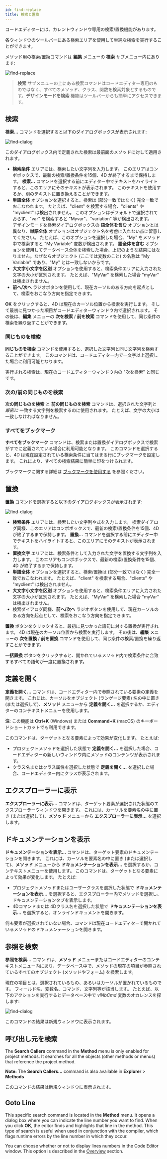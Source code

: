 ```yaml
---
id: find-replace
title: 検索と置換
---
```


コードエディターには、カレントウィンドウ専用の検索/置換機能があります。

各ウィンドウのツールバーにある検索エリアを使用して単純な検索を実行することができます。

メソッド用の検索/置換コマンドは **編集** メニューの **検索** サブメニュー内にあります:

![find-replace](assets/en/code-editor/find-replace-1.png)

> **検索** サブメニューの上にある検索コマンドはコードエディター専用のものではなく、すべてのメソッド、クラス、関数を検索対象とするものです。**デザインモードを検索** 機能はツールバーからも簡単にアクセスできます。

## 検索

**検索...** コマンドを選択すると以下のダイアログボックスが表示されます:

![find-dialog](assets/en/code-editor/find-dialog.png)

このダイアログボックス内で定義された検索は最前面のメソッドに対して適用されます。

- **検索条件** エリアには、検索したい文字列を入力します。 このエリアはコンボボックスで、最新の検索/置換条件を15個、4D が終了するまで保持します。 **検索...** コマンドを選択する前にエディター中でテキストをハイライトすると、このエリアにそのテキストが表示されます。 このテキストを使用するか、別のテキストに置き換えることができます。
- **単語全体** オプションを選択すると、検索は (部分一致ではなく) 完全一致でおこなわれます。 たとえば、"client" を検索する場合、"clients" や "myclient" は検出されません。 このオプションはデフォルトで選択されておらず、"var" を検索すると "Myvar"、"variation" 等が検出されます。<br /> デザインモードを検索ダイアログボックスの **語全体を含む** オプションとは異なり、**単語全体** オプションはオブジェクト名を考慮に入れない点に留意してください。 たとえば、このオプションを選択した場合、"My" をメソッド中で検索すると "My Variable" 変数が検出されます。 **語全体を含む** オプションを使用してデータベース全体を検索した場合、上記のような結果にはなりません。なぜならオブジェクト (ここでは変数のこと) の名称は "My Variable" であり、"My" とは一致しないからです。
- **大文字小文字を区別** オプションを使用すると、検索条件エリアに入力された文字の大小が区別されます。 たとえば、"MyVar" を検索した場合 "myVar" は検出されません。
- **前へ/次へ** ラジオボタンを使用して、現在カーソルのある方向を起点として、検索をおこなう方向を指定できます。

**OK** をクリックすると、4D は現在のカーソル位置から検索を実行します。 そして最初に見つかった項目がコードエディターウィンドウ内で選択されます。 その後は、**編集** メニューの **次を検索** / **前を検索** コマンドを使用して、同じ条件の検索を繰り返すことができます。

### 同じものを検索

**同じものを検索** コマンドを使用すると、選択した文字列と同じ文字列を検索することができます。 このコマンドは、コードエディター内で一文字以上選択した場合に利用可能となります。

実行される検索は、現在のコードエディターウィンドウ内の "次を検索" と同じです。

### 次の/前の同じものを検索

**次の同じものを検索** と **前の同じものを検索** コマンドは、選択された文字列と *厳密に* 一致する文字列を検索するのに使用されます。 たとえば、文字の大小は一致しなければなりません。

### すべてをブックマーク

**すべてをブックマーク** コマンドは、検索または置換ダイアログボックスで検索がすでに定義されている場合に利用可能となります。 このコマンドを選択すると、4D は現在設定されている検索条件に当てはまる行にブックマークを設定します。 これにより、すべての検索結果に簡単に印をつけられます。

ブックマークに関する詳細は [ブックマークを使用する](./write-class-method.md#ブックマークを使用する) を参照ください。

## 置換

**置換** コマンドを選択すると以下のダイアログボックスが表示されます:

![find-dialog](assets/en/code-editor/replace-dialog.png)

- **検索条件** エリアには、検索したい文字列や式を入力します。 検索ダイアログ同様、このエリアはコンボボックスで、最新の検索/置換条件を15個、4D が終了するまで保持します。 **置換...** コマンドを選択する前にエディター中でテキストをハイライトすると、このエリアにそのテキストが表示されます。
- **置換文字** エリアには、検索条件として入力された文字を置換する文字列を入力します。 このエリアもコンボボックスで、最新の検索/置換条件を15個、4D が終了するまで保持します。
- **単語全体** オプションを選択すると、検索/置換は (部分一致ではなく) 完全一致でおこなわれます。 たとえば、"client" を検索する場合、"clients" や "myclient" は検出されません。
- **大文字小文字を区別** オプションを使用すると、検索条件エリアに入力された文字の大小が区別されます。 たとえば、"MyVar" を検索した場合 "myVar" は検出されません。
- 検索ダイアログ同様、**前へ/次へ** ラジオボタンを使用して、現在カーソルのある方向を起点として、検索をおこなう方向を指定できます。

**置換** ボタンをクリックすると、最初に見つかった語句に対する置換が実行されます。 4D は現在のカーソル位置から検索を実行します。 その後は、**編集** メニューの **次を置換** / **前を置換** コマンドを使用して、同じ条件の検索/置換を繰り返すことができます。

**一括置換** ボタンをクリックすると、開かれているメソッド内で検索条件に合致するすべての語句が一度に置換されます。

## 定義を開く

**定義を開く...** コマンドは、コードエディター内で参照されている要素の定義を開きます。 これには、カーソルをオブジェクト (ランゲージ要素) 名の中に置き (または選択して)、**メソッド** メニューから **定義を開く...** を選択するか、エディターのコンテキストメニューを使用します。

**注**: この機能は **Ctrl+K** (Windows) または **Command+K** (macOS) のキーボードショートカットでも利用できます。

このコマンドは、ターゲットとなる要素によって効果が変化します。 たとえば:

- プロジェクトメソッドを選択した状態で **定義を開く...** を選択した場合、コードエディターの新しいウィンドウ内にメソッドのコンテンツが表示されます。
- クラス名またはクラス属性を選択した状態で **定義を開く...** を選択した場合、コードエディター内にクラスが表示されます。

## エクスプローラーに表示

**エクスプローラーに表示...** コマンドは、ターゲット要素が選択された状態のエクスプローラーウィンドウを開きます。 これには、カーソルを要素名の中に置き (または選択して)、**メソッド** メニューから **エクスプローラーに表示...** を選択します。

## ドキュメンテーションを表示

**ドキュメンテーションを表示...** コマンドは、ターゲット要素のドキュメンテーションを開きます。 これには、カーソルを要素名の中に置き (または選択して)、**メソッド** メニューから **ドキュメンテーションを表示...** を選択するか、コンテキストメニューを使用します。 このコマンドは、ターゲットとなる要素によって効果が変化します。 たとえば:

- プロジェクトメソッドまたはユーザークラスを選択した状態で **ドキュメンテーションを表示...** を選択すると、エクスプローラー内でメソッドを選択し、ドキュメンテーションタブを表示します。
- 4Dコマンドまたは 4Dクラス名を選択した状態で **ドキュメンテーションを表示...** を選択すると、オンラインドキュメントを開きます。

何も要素が選択されていない場合、コマンドは現在コードエディターで開かれているメソッドのドキュメンテーションを開きます。

## 参照を検索

**参照を検索...** コマンドは、**メソッド** メニューまたはコードエディターのコンテキストメニュー内にあり、データベース中で、メソッドの現在の項目が参照されているすべてのオブジェクト (メソッドやフォーム) を検索します。

現在の項目とは、選択されているもの、あるいはカーソルが置かれているものです。 フィールド名、変数名、コマンド、文字列等が該当します。 たとえば、以下のアクションを実行するとデータベース中で *vlNbCmd* 変数のオカレンスを探します:

![find-dialog](assets/en/code-editor/search-references.png)

このコマンドの結果は新規ウィンドウに表示されます。

## 呼び出し元を検索

The **Search Callers** command in the **Method** menu is only enabled for project methods. It searches for all the objects (other methods or menus) that reference the project method.

**Note:** The **Search Callers...** command is also available in **Explorer** > **Methods**

このコマンドの結果は新規ウィンドウに表示されます。

## Goto Line

This specific search command is located in the **Method** menu. It opens a dialog box where you can indicate the line number you want to find. When you click **OK**, the editor finds and highlights that line in the method. This type of search is useful when used in conjunction with the compiler, which flags runtime errors by the line number in which they occur.

You can choose whether or not to display lines numbers in the Code Editor window. This option is described in the [Overview](./write-class-method.md#using-bookmarks) section.

